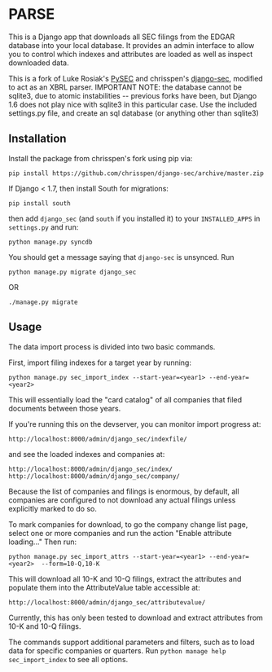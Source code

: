 PARSE
==========

This is a Django app that downloads all SEC filings from the EDGAR database
into your local database. It provides an admin interface to allow you to
control which indexes and attributes are loaded as well as inspect downloaded
data.

This is a fork of Luke Rosiak's [PySEC](https://github.com/lukerosiak/pysec) and chrisspen's [django-sec](https://github.com/chrisspen/django-sec),
modified to act as an XBRL parser. IMPORTANT NOTE: the database cannot be sqlite3, due to atomic instabilities -- previous forks have been, but Django 1.6 does not play nice with sqlite3 in this particular case. Use the included settings.py file, and create an sql database (or anything other than sqlite3)

Installation
------------

Install the package from chrisspen's fork using pip via:

    pip install https://github.com/chrisspen/django-sec/archive/master.zip

If Django < 1.7, then install South for migrations:

    pip install south

then add `django_sec` (and `south` if you installed it) to your `INSTALLED_APPS` in `settings.py` and run:

    python manage.py syncdb

You should get a message saying that `django-sec` is unsynced. Run

    python manage.py migrate django_sec

OR

    ./manage.py migrate

Usage
-----

The data import process is divided into two basic commands.

First, import filing indexes for a target year by running:

    python manage.py sec_import_index --start-year=<year1> --end-year=<year2>
    
This will essentially load the "card catalog" of all companies that filed
documents between those years.

If you're running this on the devserver, you can monitor import progress at:

    http://localhost:8000/admin/django_sec/indexfile/
    
and see the loaded indexes and companies at:

    http://localhost:8000/admin/django_sec/index/
    http://localhost:8000/admin/django_sec/company/

Because the list of companies and filings is enormous, by default, all
companies are configured to not download any actual filings
unless explicitly marked to do so.

To mark companies for download, to go the
company change list page, select one or more companies and run the action
"Enable attribute loading..." Then run:

    python manage.py sec_import_attrs --start-year=<year1> --end-year=<year2>  --form=10-Q,10-K
    
This will download all 10-K and 10-Q filings, extract the attributes and populate
them into the AttributeValue table accessible at:

    http://localhost:8000/admin/django_sec/attributevalue/

Currently, this has only been tested to download and extract attributes from
10-K and 10-Q filings.

The commands support additional parameters and filters, such as to load data
for specific companies or quarters. Run `python manage help sec_import_index`
to see all options.
